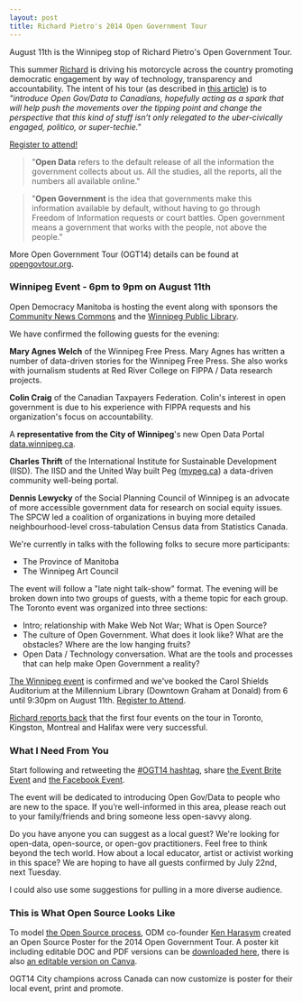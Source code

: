```yaml
---
layout: post
title: Richard Pietro's 2014 Open Government Tour
---
```


August 11th is the Winnipeg stop of Richard Pietro's Open Government Tour.

This summer [Richard](https://twitter.com/richardpietro) is driving his motorcycle across the country promoting democratic engagement by way of technology, transparency and accountability. The intent of his tour (as described in [this article](http://o.canada.com/technology/internet/its-time-to-make-civic-engagement-sexy-again)) is to *"introduce Open Gov/Data to Canadians, hopefully acting as a spark that will help push the movements over the tipping point and change the perspective that this kind of stuff isn’t only relegated to the uber-civically engaged, politico, or super-techie."*

[Register to attend!](https://www.eventbrite.ca/e/the-open-government-tour-winnipeg-tickets-12153636855?aff=efbevent)

> "**Open Data** refers to the default release of all the information the government collects about us. All the studies, all the reports, all the numbers all available online."

> "**Open Government** is the idea that governments make this information available by default, without having to go through Freedom of Information requests or court battles. Open government means a government that works with the people, not above the people."

More Open Government Tour (OGT14) details can be found at [opengovtour.org](http://opengovtour.org).

### Winnipeg Event - 6pm to 9pm on August 11th

Open Democracy Manitoba is hosting the event along with sponsors the [Community News Commons](ihttp://www.communitynewscommons.org/) and the [Winnipeg Public Library](http://wpl.winnipeg.ca/library/).

We have confirmed the following guests for the evening:

**Mary Agnes Welch** of the Winnipeg Free Press. Mary Agnes has written a number of data-driven stories for the Winnipeg Free Press. She also works with journalism students at Red River College on FIPPA / Data research projects.

**Colin Craig** of the Canadian Taxpayers Federation. Colin's interest in open government is due to his experience with FIPPA requests and his organization's focus on accountability.

A **representative from the City of Winnipeg**'s new Open Data Portal [data.winnipeg.ca](http://data.winnipeg.ca).

**Charles Thrift** of the International Institute for Sustainable Development (IISD). The IISD and the United Way built Peg ([mypeg.ca](http://mypeg.ca)) a data-driven community well-being portal.

**Dennis Lewycky** of the Social Planning Council of Winnipeg is an advocate of more accessible government data for research on social equity issues. The SPCW led a coalition of organizations in buying more detailed neighbourhood-level cross-tabulation Census data from Statistics Canada.

We're currently in talks with the following folks to secure more participants:

* The Province of Manitoba
* The Winnipeg Art Council

The event will follow a "late night talk-show" format. The evening will be broken down into two groups of guests, with a theme topic for each group. The Toronto event was organized into three sections:

* Intro; relationship with Make Web Not War; What is Open Source?
* The culture of Open Government. What does it look like? What are the obstacles? Where are the low hanging fruits?
* Open Data / Technology conversation. What are the tools and processes that can help make Open Government a reality?

[The Winnipeg event](https://www.eventbrite.ca/e/the-open-government-tour-winnipeg-tickets-12153636855?aff=efbevent) is confirmed and we've booked the Carol Shields Auditorium at the Millennium Library (Downtown Graham at Donald) from 6 until 9:30pm on August 11th. [Register to Attend](https://www.eventbrite.ca/e/the-open-government-tour-winnipeg-tickets-12153636855?aff=efbevent).

[Richard reports back](http://us8.campaign-archive1.com/home/?u=b94b0db339ea741f039bcb481&id=c8e6419b9b) that the first four events on the tour in Toronto, Kingston, Montreal and Halifax were very successful.

### What I Need From You

Start following and retweeting the [#OGT14 hashtag](https://twitter.com/search?q=%23ogt14), share [the Event Brite Event](https://www.eventbrite.ca/e/the-open-government-tour-winnipeg-tickets-12153636855?aff=efbbt) and [the Facebook Event](https://www.facebook.com/events/1448796188709824/).

The event will be dedicated to introducing Open Gov/Data to people who are new to the space. If you’re well-informed in this area, please reach out to your family/friends and bring someone less open-savvy along.

Do you have anyone you can suggest as a local guest? We're looking for open-data, open-source, or open-gov practitioners. Feel free to think beyond the tech world. How about a local educator, artist or activist working in this space? We are hoping to have all guests confirmed by July 22nd, next Tuesday.

I could also use some suggestions for pulling in a more diverse audience.

### This is What Open Source Looks Like

To model [the Open Source process](https://en.wikipedia.org/wiki/Open_source), ODM co-founder [Ken Harasym](https://twitter.com/kenharasym) created an Open Source Poster for the 2014 Open Government Tour. A poster kit including editable DOC and PDF versions can be [downloaded here](https://drive.google.com/file/d/0B1dJTagt8-2NOW5YZTBTbGJNTjQ/edit?usp=sharing), there is also [an editable version on Canva](https://www.canva.com/design/DAA0vHvdxz0/9wkvi7mrfkXqlMcEukX-RA/edit).

OGT14 City champions across Canada can now customize is poster for their local event, print and promote.
